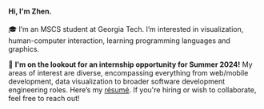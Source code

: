 #### Hi, I'm Zhen.

🎓 I’m an MSCS student at Georgia Tech. I’m interested in visualization, human-computer interaction, learning programming languages and graphics.

🚀 **I'm on the lookout for an internship opportunity for Summer 2024!** My areas of interest are diverse, encompassing everything from web/mobile development, data visualization to broader software development engineering roles. Here’s my [résumé](https://lizhen.me/files/ZhenLi_Resume.pdf). If you're hiring or wish to collaborate, feel free to reach out!

